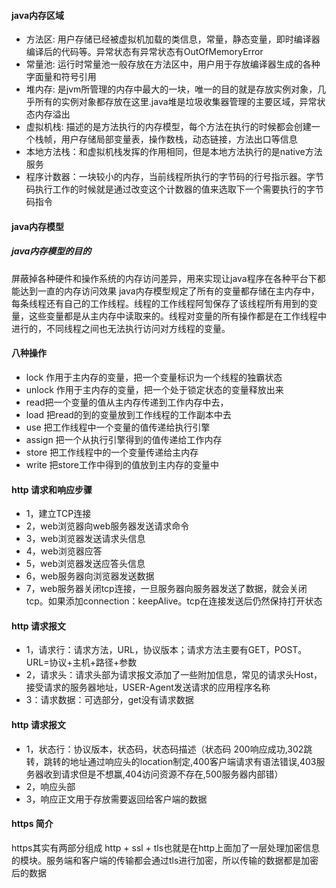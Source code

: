 #### java内存区域
* 方法区: 用户存储已经被虚拟机加载的类信息，常量，静态变量，即时编译器编译后的代码等。异常状态有异常状态有OutOfMemoryError
* 常量池: 运行时常量池一般存放在方法区中，用户用于存放编译器生成的各种字面量和符号引用
* 堆内存: 是jvm所管理的内存中最大的一块，唯一的目的就是存放实例对象，几乎所有的实例对象都存放在这里.java堆是垃圾收集器管理的主要区域，异常状态内存溢出
* 虚拟机栈: 描述的是方法执行的内存模型，每个方法在执行的时候都会创建一个栈帧，用户存储局部变量表，操作数栈，动态链接，方法出口等信息
* 本地方法栈：和虚拟机栈发挥的作用相同，但是本地方法执行的是native方法服务
* 程序计数器：一块较小的内存，当前线程所执行的字节码的行号指示器。字节码执行工作的时候就是通过改变这个计数器的值来选取下一个需要执行的字节码指令

#### java内存模型
##### java内存模型的目的
屏蔽掉各种硬件和操作系统的内存访问差异，用来实现让java程序在各种平台下都能达到一直的内存访问效果
java内存模型规定了所有的变量都存储在主内存中，每条线程还有自己的工作线程。线程的工作线程阿訇保存了该线程所有用到的变量，这些变量都是从主内存中读取来的。线程对变量的所有操作都是在工作线程中进行的，不同线程之间也无法执行访问对方线程的变量。
#### 八种操作
* lock 作用于主内存的变量，把一个变量标识为一个线程的独霸状态
* unlock 作用于主内存的变量，把一个处于锁定状态的变量释放出来
* read把一个变量的值从主内存传递到工作内存中去，
* load 把read的到的变量放到工作线程的工作副本中去
* use 把工作线程中一个变量的值传递给执行引擎
* assign 把一个从执行引擎得到的值传递给工作内存
* store 把工作线程中的一个变量传递给主内存
* write 把store工作中得到的值放到主内存的变量中

#### http 请求和响应步骤
* 1，建立TCP连接
* 2，web浏览器向web服务器发送请求命令
* 3，web浏览器发送请求头信息
* 4，web浏览器应答
* 5，web浏览器发送应答头信息
* 6，web服务器向浏览器发送数据
* 7，web服务器关闭tcp连接，一旦服务器向服务器发送了数据，就会关闭tcp。如果添加connection：keepAlive。tcp在连接发送后仍然保持打开状态

#### http 请求报文
* 1，请求行：请求方法，URL，协议版本；请求方法主要有GET，POST。URL=协议+主机+路径+参数
* 2，请求头：请求头部为请求报文添加了一些附加信息，常见的请求头Host，接受请求的服务器地址，USER-Agent发送请求的应用程序名称
* 3：请求数据：可选部分，get没有请求数据
#### http 请求报文
* 1，状态行：协议版本，状态码，状态码描述（状态码 200响应成功,302跳转，跳转的地址通过响应头的location制定,400客户端请求有语法错误,403服务器收到请求但是不想赢,404访问资源不存在,500服务器内部错）
* 2，响应头部
* 3，响应正文用于存放需要返回给客户端的数据
#### https 简介
https其实有两部分组成 http + ssl + tls也就是在http上面加了一层处理加密信息的模块。服务端和客户端的传输都会通过tls进行加密，所以传输的数据都是加密后的数据

